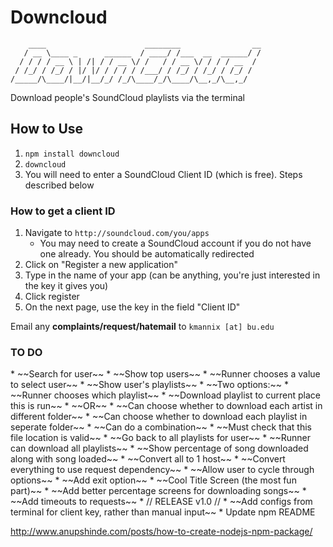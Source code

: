 <h1>Downcloud</h1>

	    ____                      ________                __
	   / __ \____ _      ______  / ____/ /___  __  ______/ /
	  / / / / __ \ | /| / / __ \/ /   / / __ \/ / / / __  / 
	 / /_/ / /_/ / |/ |/ / / / / /___/ / /_/ / /_/ / /_/ /  
	/_____/\____/|__/|__/_/ /_/\____/_/\____/\__,_/\__,_/   

Download people's SoundCloud playlists via the terminal

<h2>How to Use</h2>

1. `npm install downcloud`
2. `downcloud`
3. You will need to enter a SoundCloud Client ID (which is free). Steps described below

<h3>How to get a client ID</h3>

1. Navigate to `http://soundcloud.com/you/apps`
	* You may need to create a SoundCloud account if you do not have one already. You should be automatically redirected
2. Click on "Register a new application"
3. Type in the name of your app (can be anything, you're just interested in the key it gives you)
4. Click register
5. On the next page, use the key in the field "Client ID"

Email any __complaints/request/hatemail__ to `kmannix [at] bu.edu`

<h3>TO DO</h3>
* ~~Search for user~~
* ~~Show top users~~
* ~~Runner chooses a value to select user~~
* ~~Show user's playlists~~
* ~~Two options:~~
	* ~~Runner chooses which playlist~~
		* ~~Download playlist to current place this is run~~
		* ~~OR~~
			* ~~Can choose whether to download each artist in different folder~~
			* ~~Can choose whether to download each playlist in seperate folder~~
			* ~~Can do a combination~~
			* ~~Must check that this file location is valid~~
		* ~~Go back to all playlists for user~~
	* ~~Runner can download all playlists~~
* ~~Show percentage of song downloaded along with song loaded~~
* ~~Convert all to 1 host~~
* ~~Convert everything to use request dependency~~
* ~~Allow user to cycle through options~~
* ~~Add exit option~~
* ~~Cool Title Screen (the most fun part)~~
* ~~Add better percentage screens for downloading songs~~
* ~~Add timeouts to requests~~
* // RELEASE v1.0 //
* ~~Add configs from terminal for client key, rather than manual input~~
* Update npm README

http://www.anupshinde.com/posts/how-to-create-nodejs-npm-package/